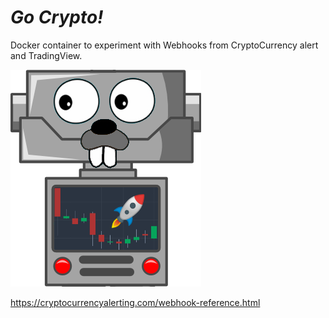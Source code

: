 # *Go Crypto!*

Docker container to experiment with Webhooks from CryptoCurrency alert and TradingView.


![](logo.png)

https://cryptocurrencyalerting.com/webhook-reference.html
